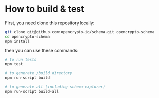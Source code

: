 # How to build & test

First, you need clone this repository locally:
```bash
git clone git@github.com:opencrypto-io/schema.git opencrypto-schema
cd opencrypto-schema
npm install
```

then you can use these commands:
```bash
# to run tests
npm test

# to generate /build directory
npm run-script build

# to generate all (including schema-explorer)
npm run-script build-all
```
